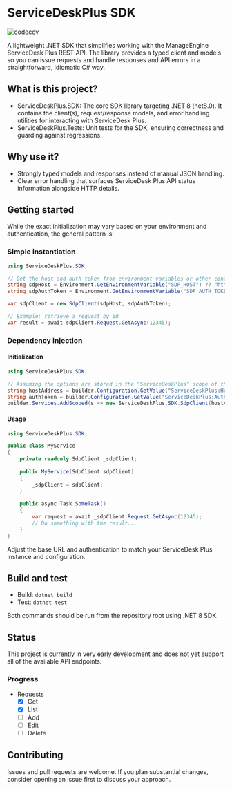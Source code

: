 # ServiceDeskPlus SDK

[![codecov](https://codecov.io/github/jeppevinkel/ServiceDeskPlus.SDK/graph/badge.svg?token=1YH1X27JBL)](https://codecov.io/github/jeppevinkel/ServiceDeskPlus.SDK)

A lightweight .NET SDK that simplifies working with the ManageEngine ServiceDesk Plus REST API. The library provides a typed client and models so you can issue requests and handle responses and API errors in a straightforward, idiomatic C# way.

## What is this project?
- ServiceDeskPlus.SDK: The core SDK library targeting .NET 8 (net8.0). It contains the client(s), request/response models, and error handling utilities for interacting with ServiceDesk Plus.
- ServiceDeskPlus.Tests: Unit tests for the SDK, ensuring correctness and guarding against regressions.

## Why use it?
- Strongly typed models and responses instead of manual JSON handling.
- Clear error handling that surfaces ServiceDesk Plus API status information alongside HTTP details.

## Getting started
While the exact initialization may vary based on your environment and authentication, the general pattern is:

### Simple instantiation
```csharp
using ServiceDeskPlus.SDK;

// Get the host and auth token from environment variables or other configuration sources.
string sdpHost = Environment.GetEnvironmentVariable("SDP_HOST") ?? "https://your-servicedesk-plus-instance";
string sdpAuthToken = Environment.GetEnvironmentVariable("SDP_AUTH_TOKEN") ?? "";

var sdpClient = new SdpClient(sdpHost, sdpAuthToken);

// Example: retrieve a request by id
var result = await sdpClient.Request.GetAsync(12345);
```

### Dependency injection
#### Initialization
```csharp
using ServiceDeskPlus.SDK;

// Assuming the options are stored in the "ServiceDeskPlus" scope of the configuration.
string hostAddress = builder.Configuration.GetValue("ServiceDeskPlus:HostAddress", "https://localhost:8080");
string authToken = builder.Configuration.GetValue("ServiceDeskPlus:AuthToken", "");
builder.Services.AddScoped(s => new ServiceDeskPlus.SDK.SdpClient(hostAddress, authToken));
```

#### Usage
```csharp
using ServiceDeskPlus.SDK;

public class MyService
{
    private readonly SdpClient _sdpClient;
    
    public MyService(SdpClient sdpClient)
    {
        _sdpClient = sdpClient;
    }
    
    public async Task SomeTask()
    {
        var request = await _sdpClient.Request.GetAsync(12345);
        // Do something with the result...
    }
}
```

Adjust the base URL and authentication to match your ServiceDesk Plus instance and configuration.

## Build and test
- Build: `dotnet build`
- Test: `dotnet test`

Both commands should be run from the repository root using .NET 8 SDK.

## Status
This project is currently in very early development and does not yet support all of the available API endpoints.

### Progress
- Requests
  - [x] Get
  - [x] List
  - [ ] Add
  - [ ] Edit
  - [ ] Delete

## Contributing
Issues and pull requests are welcome. If you plan substantial changes, consider opening an issue first to discuss your approach.
